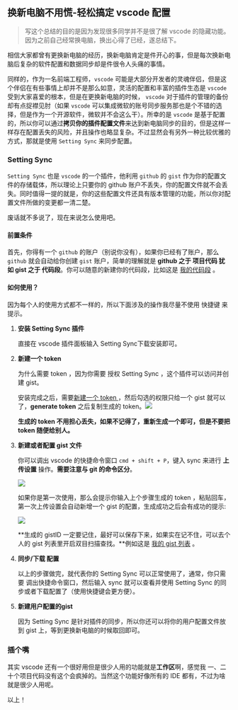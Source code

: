 ## 换新电脑不用慌-轻松搞定 vscode 配置

> 写这个总结的目的是因为发现很多同学并不是很了解 vscode 的隐藏功能。因为之前自己经常换电脑，换出心得了已经，遂总结下。

相信大家都曾有更换新电脑的经历，换新电脑肯定是件开心的事，但是每次换新电脑后复杂的软件配置和数据同步却是件很令人头痛的事情。

同样的，作为一名前端工程师，`vscode` 可能是大部分开发者的灵魂伴侣，但是这个伴侣在有些事情上却并不是那么如意，灵活的配置和丰富的插件生态是 `vscode` 受到大家喜爱的根本，但是在更换新电脑的时候， `vscode` 对于插件的管理的备份却有点捉襟见肘（如果 `vscode` 可以集成微软的账号同步服务那也是个不错的选择，但是作为一个开源软件，微软并不会这么干）。所幸的是 `vscode` 是基于配置的，所以你可以通过**拷贝你的插件配置文件**来达到新电脑同步的目的，但是这样一样存在配置丢失的风险，并且操作也略显复杂。不过显然会有另外一种比较优雅的方式，那就是使用 `Setting Sync` 来同步配置。



### Setting Sync

`Setting Sync` 也是 `vscode` 的一个插件，他利用 `github` 的 `gist` 作为你的配置文件的存储载体，所以理论上只要你的 github 账户不丢失，你的配置文件就不会丢失。同时值得一提的就是，你的这些配置文件还具有版本管理的功能，所以你对配置文件所做的变更都一清二楚。

废话就不多说了，现在来说怎么使用吧。

#### 前置条件

首先，你得有一个 `github` 的账户（别说你没有），如果你已经有了账户，那么 `github` 就会自动给你创建 `gist` 账户，简单的理解就是 **github 之于 项目代码 犹如 gist 之于 代码段**。你可以随意的新建你的代码段，比如这是 [我的代码段](https://gist.github.com/Michaelooo) 。

#### 如何使用？

因为每个人的使用方式都不一样的，所以下面涉及的操作我尽量不使用 快捷键 来提示。

1. **安装 Setting Sync 插件**

   直接在 vscode 插件面板输入 Setting Sync下载安装即可。

2. **新建一个 token**

   为什么需要 token ，因为你需要 授权 Setting Sync ，这个插件可以访问并创建 gist。 

   安装完成之后，需要[新建一个 token ](https://github.com/settings/tokens)，然后勾选的权限只给一个 gist 就可以了，**generate token** 之后复制生成的 token。![](https://shanalikhan.github.io/img/github2.PNG)

   **生成的 token 不用担心丢失，如果不记得了，重新生成一个即可，但是不要把 token 随便给别人。**

3. **新建或者配置 gist 文件**

   你可以调出 vscode 的快捷命令窗口 `cmd + shift + P`，键入 sync 来进行 **上传设置** 操作。**需要注意与 git 的命令区分**。

   

   ![](http://ww1.sinaimg.cn/large/86c7c947gy1fumzabi2bej20f708tdir.jpg)

   

   如果你是第一次使用，那么会提示你输入上个步骤生成的 token ，粘贴回车，第一次上传设置会自动新增一个 gist 的配置，生成成功之后会有成功的提示:

   

   ![](http://shanalikhan.github.io/img/upload2.png)

   

   **生成的 gistID 一定要记住，最好可以保存下来，如果实在记不住，可以去个人的 gist 列表里开启双目扫描查找。**例如这是 [我的 gist 列表](https://gist.github.com/Michaelooo) 。

4. **同步/下载 配置**

   以上的步骤做完，就代表你的 Setting Sync 可以正常使用了，通常，你只需要 调出快捷命令窗口，然后输入 sync 就可以查看并使用 Setting Sync 的同步或者下载配置了（使用快捷键会更方便）。

5. **新建用户配置的gist**

   因为 Setting Sync 是针对插件的同步，所以你还可以将你的用户配置文件放到 gist 上，等到更换新电脑的时候取回即可。



### 插个嘴

其实 vscode 还有一个很好用但是很少人用的功能就是**工作区**啊，感觉我 一、二十个项目代码没有这个会疯掉的。当然这个功能好像所有的 IDE 都有，不过为啥就是很少人用呢。



以上！